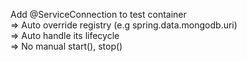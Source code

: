 Add @ServiceConnection to test container \
=> Auto override registry (e.g spring.data.mongodb.uri) \
=> Auto handle its lifecycle \
=> No manual start(), stop() 
